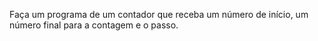 Faça um programa de um contador que receba um número de início, um número final para a contagem e o passo.